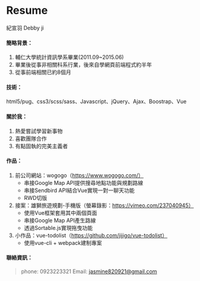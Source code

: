 # Resume

紀宣羽 Debby ji

#### 簡略背景：
1. 輔仁大學統計資訊學系畢業(2011.09~2015.06)
2. 畢業後從事非相關科系行業，後來自學網頁前端程式約半年
3. 從事前端相關已約8個月

#### 技術：
html5/pug、css3/scss/sass、Javascript、jQuery、Ajax、Boostrap、Vue

#### 關於我：
1. 熱愛嘗試學習新事物
2. 喜歡團隊合作
3. 有點固執的完美主義者

#### 作品：
1. 前公司網站：wogogo（https://www.wogogo.com/）
    - 串接Google Map API提供搜尋地點功能與規劃路線
    - 串接Sendbird API結合Vue實現一對一聊天功能
    - RWD切版
2. 接案：雄獅旅遊規劃-手機版（螢幕錄影：https://vimeo.com/237040945）
    - 使用Vue框架套用其中兩個頁面
    - 串接Google Map API產生路線
    - 透過Sortable.js實現拖曳功能
3. 小作品：vue-todolist（https://github.com/jijigo/vue-todolist）
    - 使用vue-cli + webpack建制專案


#### 聯絡資訊：
> phone: 0923223321
> Email: jasmine820921@gmail.com
